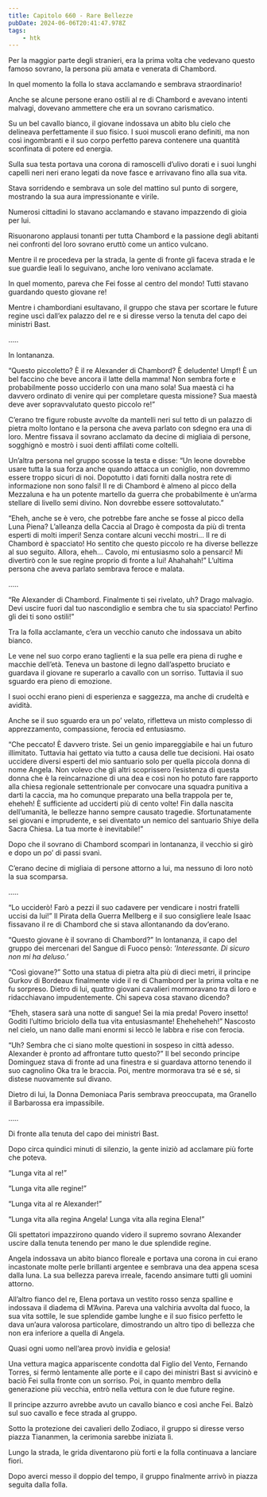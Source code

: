 ```yaml
---
title: Capitolo 660 - Rare Bellezze
pubDate: 2024-06-06T20:41:47.978Z
tags:
    - htk
---
```


Per la maggior parte degli stranieri, era la prima volta che vedevano questo famoso sovrano, la persona più amata e venerata di Chambord.

In quel momento la folla lo stava acclamando e sembrava straordinario!

Anche se alcune persone erano ostili al re di Chambord e avevano intenti malvagi, dovevano ammettere che era un sovrano carismatico.

Su un bel cavallo bianco, il giovane indossava un abito blu cielo che delineava perfettamente il suo fisico. I suoi muscoli erano definiti, ma non così ingombranti e il suo corpo perfetto pareva contenere una quantità sconfinata di potere ed energia.

Sulla sua testa portava una corona di ramoscelli d’ulivo dorati e i suoi lunghi capelli neri neri erano legati da nove fasce e arrivavano fino alla sua vita.

Stava sorridendo e sembrava un sole del mattino sul punto di sorgere, mostrando la sua aura impressionante e virile.

Numerosi cittadini lo stavano acclamando e stavano impazzendo di gioia per lui.

Risuonarono applausi tonanti per tutta Chambord e la passione degli abitanti nei confronti del loro sovrano eruttò come un antico vulcano.

Mentre il re procedeva per la strada, la gente di fronte gli faceva strada e le sue guardie leali lo seguivano, anche loro venivano acclamate.

In quel momento, pareva che Fei fosse al centro del mondo! Tutti stavano guardando questo giovane re!

Mentre i chambordiani esultavano, il gruppo che stava per scortare le future regine uscì dall’ex palazzo del re e si diresse verso la tenuta del capo dei ministri Bast.

…..

In lontananza.

“Questo piccoletto? È il re Alexander di Chambord? È deludente! Umpf! È un bel faccino che beve ancora il latte della mamma! Non sembra forte e probabilmente posso ucciderlo con una mano sola! Sua maestà ci ha davvero ordinato di venire qui per completare questa missione? Sua maestà deve aver sopravvalutato questo piccolo re!”

C’erano tre figure robuste avvolte da mantelli neri sul tetto di un palazzo di pietra molto lontano e la persona che aveva parlato con sdegno era una di loro. Mentre fissava il sovrano acclamato da decine di migliaia di persone, sogghignò e mostrò i suoi denti affilati come coltelli.

Un’altra persona nel gruppo scosse la testa e disse: “Un leone dovrebbe usare tutta la sua forza anche quando attacca un coniglio, non dovremmo essere troppo sicuri di noi. Dopotutto i dati forniti dalla nostra rete di informazione non sono falsi!
Il re di Chambord è almeno al picco della Mezzaluna e ha un potente martello da guerra che probabilmente è un’arma stellare di livello semi divino. Non dovrebbe essere sottovalutato.”

“Eheh, anche se è vero, che potrebbe fare anche se fosse al picco della Luna Piena? L’alleanza della Caccia al Drago è composta da più di trenta esperti di molti imperi! Senza contare alcuni vecchi mostri… Il re di Chambord è spacciato! Ho sentito che questo piccolo re ha diverse bellezze al suo seguito. Allora, eheh… Cavolo, mi entusiasmo solo a pensarci! Mi divertirò con le sue regine proprio di fronte a lui! Ahahahah!” L’ultima persona che aveva parlato sembrava feroce e malata.

…..

“Re Alexander di Chambord. Finalmente ti sei rivelato, uh? Drago malvagio. Devi uscire fuori dal tuo nascondiglio e sembra che tu sia spacciato! Perfino gli dei ti sono ostili!”

Tra la folla acclamante, c’era un vecchio canuto che indossava un abito bianco.

Le vene nel suo corpo erano taglienti e la sua pelle era piena di rughe e macchie dell’età. Teneva un bastone di legno dall’aspetto bruciato e guardava il giovane re superarlo a cavallo con un sorriso. Tuttavia il suo sguardo era pieno di emozione.

I suoi occhi erano pieni di esperienza e saggezza, ma anche di crudeltà e avidità.

Anche se il suo sguardo era un po’ velato, rifletteva un misto complesso di apprezzamento, compassione, ferocia ed entusiasmo.

“Che peccato! È davvero triste. Sei un genio impareggiabile e hai un futuro illimitato. Tuttavia hai gettato via tutto a causa delle tue decisioni. Hai osato uccidere diversi esperti del mio santuario solo per quella piccola donna di nome Angela. Non volevo che gli altri scoprissero l’esistenza di questa donna che è la reincarnazione di una dea e così non ho potuto fare rapporto alla chiesa regionale settentrionale per convocare una squadra punitiva a darti la caccia, ma ho comunque preparato una bella trappola per te, eheheh! È sufficiente ad ucciderti più di cento volte!
Fin dalla nascita dell’umanità, le bellezze hanno sempre causato tragedie. Sfortunatamente sei giovani e imprudente, e sei diventato un nemico del santuario Shiye della Sacra Chiesa. La tua morte è inevitabile!”

Dopo che il sovrano di Chambord scomparì in lontananza, il vecchio si girò e dopo un po’ di passi svanì.

C’erano decine di migliaia di persone attorno a lui, ma nessuno di loro notò la sua scomparsa.

…..

“Lo ucciderò! Farò a pezzi il suo cadavere per vendicare i nostri fratelli uccisi da lui!” Il Pirata della Guerra Mellberg e il suo consigliere leale Isaac fissavano il re di Chambord che si stava allontanando da dov’erano.

“Questo giovane è il sovrano di Chambord?” In lontananza, il capo del gruppo dei mercenari del Sangue di Fuoco pensò: <em>’Interessante. Di sicuro non mi ha deluso.’</em>

“Così giovane?” Sotto una statua di pietra alta più di dieci metri, il principe Gurkov di Bordeaux finalmente vide il re di Chambord per la prima volta e ne fu sorpreso. Dietro di lui, quattro giovani cavalieri mormoravano tra di loro e ridacchiavano impudentemente. Chi sapeva cosa stavano dicendo?

“Eheh, stasera sarà una notte di sangue! Sei la mia preda! Povero insetto! Goditi l’ultimo briciolo della tua vita entusiasmante! Eheheheheh!” Nascosto nel cielo, un nano dalle mani enormi si leccò le labbra e rise con ferocia.

“Uh? Sembra che ci siano molte questioni in sospeso in città adesso. Alexander è pronto ad affrontare tutto questo?” Il bel secondo principe Dominguez stava di fronte ad una finestra e si guardava attorno tenendo il suo cagnolino Oka tra le braccia. Poi, mentre mormorava tra sé e sé, si distese nuovamente sul divano.

Dietro di lui, la Donna Demoniaca Paris sembrava preoccupata, ma Granello il Barbarossa era impassibile.

…..

Di fronte alla tenuta del capo dei ministri Bast.

Dopo circa quindici minuti di silenzio, la gente iniziò ad acclamare più forte che poteva.

“Lunga vita al re!”

“Lunga vita alle regine!”

“Lunga vita al re Alexander!”

“Lunga vita alla regina Angela! Lunga vita alla regina Elena!”

Gli spettatori impazzirono quando videro il supremo sovrano Alexander uscire dalla tenuta tenendo per mano le due splendide regine.

Angela indossava un abito bianco floreale e portava una corona in cui erano incastonate molte perle brillanti argentee e sembrava una dea appena scesa dalla luna. La sua bellezza pareva irreale, facendo ansimare tutti gli uomini attorno.

All’altro fianco del re, Elena portava un vestito rosso senza spalline e indossava il diadema di M’Avina. Pareva una valchiria avvolta dal fuoco, la sua vita sottile, le sue splendide gambe lunghe e il suo fisico perfetto le dava un’aura valorosa particolare, dimostrando un altro tipo di bellezza che non era inferiore a quella di Angela.

Quasi ogni uomo nell’area provò invidia e gelosia!

Una vettura magica appariscente condotta dal Figlio del Vento, Fernando Torres, si fermò lentamente alle porte e il capo dei ministri Bast si avvicinò e baciò Fei sulla fronte con un sorriso. Poi, in quanto membro della generazione più vecchia, entrò nella vettura con le due future regine.

Il principe azzurro avrebbe avuto un cavallo bianco e così anche Fei. Balzò sul suo cavallo e fece strada al gruppo.

Sotto la protezione dei cavalieri dello Zodiaco, il gruppo si diresse verso piazza Tiananmen, la cerimonia sarebbe iniziata lì.

Lungo la strada, le grida diventarono più forti e la folla continuava a lanciare fiori.

Dopo averci messo il doppio del tempo, il gruppo finalmente arrivò in piazza seguita dalla folla.



